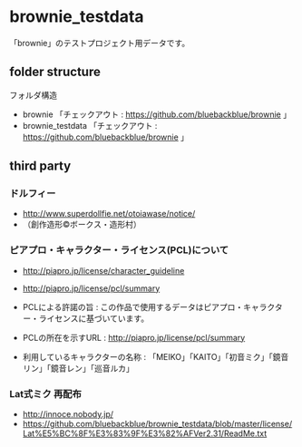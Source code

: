 # brownie_testdata
「brownie」のテストプロジェクト用データです。

## folder structure
フォルダ構造
* brownie 「チェックアウト : https://github.com/bluebackblue/brownie 」
* brownie_testdata 「チェックアウト : https://github.com/bluebackblue/brownie 」 

## third party

### ドルフィー
* http://www.superdollfie.net/otoiawase/notice/
* （創作造形©ボークス・造形村）

### ピアプロ・キャラクター・ライセンス(PCL)について
* http://piapro.jp/license/character_guideline
* http://piapro.jp/license/pcl/summary

* PCLによる許諾の旨 : この作品で使用するデータはピアプロ・キャラクター・ライセンスに基づいています。
* PCLの所在を示すURL : http://piapro.jp/license/pcl/summary
* 利用しているキャラクターの名称 : 「MEIKO」「KAITO」「初音ミク」「鏡音リン」「鏡音レン」「巡音ルカ」

### Lat式ミク 再配布
* http://innoce.nobody.jp/
* https://github.com/bluebackblue/brownie_testdata/blob/master/license/Lat%E5%BC%8F%E3%83%9F%E3%82%AFVer2.31/ReadMe.txt

